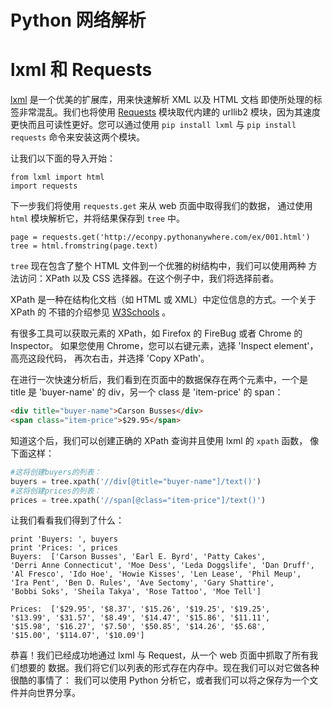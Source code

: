 # Python 网络解析

# lxml 和 Requests

[lxml](http://lxml.de/) 是一个优美的扩展库，用来快速解析 XML 以及 HTML 文档 即使所处理的标签非常混乱。我们也将使用 [Requests](http://docs.python-requests.org/en/latest/) 模块取代内建的 urllib2 模块，因为其速度更快而且可读性更好。您可以通过使用 `pip install lxml` 与 `pip install requests` 命令来安装这两个模块。

让我们以下面的导入开始：

```
from lxml import html
import requests
```

下一步我们将使用 `requests.get` 来从 web 页面中取得我们的数据， 通过使用 `html` 模块解析它，并将结果保存到 `tree` 中。

```
page = requests.get('http://econpy.pythonanywhere.com/ex/001.html')
tree = html.fromstring(page.text)
```

`tree` 现在包含了整个 HTML 文件到一个优雅的树结构中，我们可以使用两种 方法访问：XPath 以及 CSS 选择器。在这个例子中，我们将选择前者。

XPath 是一种在结构化文档（如 HTML 或 XML）中定位信息的方式。一个关于 XPath 的 不错的介绍参见 [W3Schools](http://www.w3schools.com/xml/xpath_intro.asp) 。

有很多工具可以获取元素的 XPath，如 Firefox 的 FireBug 或者 Chrome 的 Inspector。 如果您使用 Chrome，您可以右键元素，选择 'Inspect element'，高亮这段代码， 再次右击，并选择 'Copy XPath'。

在进行一次快速分析后，我们看到在页面中的数据保存在两个元素中，一个是 title 是 'buyer-name' 的 div，另一个 class 是 'item-price' 的 span：

```html
<div title="buyer-name">Carson Busses</div>
<span class="item-price">$29.95</span>
```

知道这个后，我们可以创建正确的 XPath 查询并且使用 lxml 的 `xpath` 函数， 像下面这样：

```py
#这将创建buyers的列表：
buyers = tree.xpath('//div[@title="buyer-name"]/text()')
#这将创建prices的列表：
prices = tree.xpath('//span[@class="item-price"]/text()')
```

让我们看看我们得到了什么：

```
print 'Buyers: ', buyers
print 'Prices: ', prices
Buyers:  ['Carson Busses', 'Earl E. Byrd', 'Patty Cakes',
'Derri Anne Connecticut', 'Moe Dess', 'Leda Doggslife', 'Dan Druff',
'Al Fresco', 'Ido Hoe', 'Howie Kisses', 'Len Lease', 'Phil Meup',
'Ira Pent', 'Ben D. Rules', 'Ave Sectomy', 'Gary Shattire',
'Bobbi Soks', 'Sheila Takya', 'Rose Tattoo', 'Moe Tell']

Prices:  ['$29.95', '$8.37', '$15.26', '$19.25', '$19.25',
'$13.99', '$31.57', '$8.49', '$14.47', '$15.86', '$11.11',
'$15.98', '$16.27', '$7.50', '$50.85', '$14.26', '$5.68',
'$15.00', '$114.07', '$10.09']
```

恭喜！我们已经成功地通过 lxml 与 Request，从一个 web 页面中抓取了所有我们想要的 数据。我们将它们以列表的形式存在内存中。现在我们可以对它做各种很酷的事情了： 我们可以使用 Python 分析它，或者我们可以将之保存为一个文件并向世界分享。
